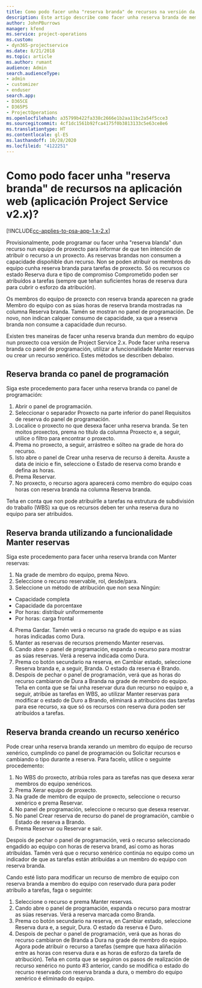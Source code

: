 ```yaml
---
title: Como podo facer unha "reserva branda" de recursos na versión da apl. 2.x?
description: Este artigo describe como facer unha reserva branda de membros de proxecto con Project Service.
author: JohnPBurrows
manager: kfend
ms.service: project-operations
ms.custom:
- dyn365-projectservice
ms.date: 8/21/2018
ms.topic: article
ms.author: rumant
audience: Admin
search.audienceType:
- admin
- customizer
- enduser
search.app:
- D365CE
- D365PS
- ProjectOperations
ms.openlocfilehash: a35799b422fa338c2666e1b2aa11bc2a54f5cce3
ms.sourcegitcommit: 4cf1dc1561b92fca4175f0b3813133c5e63ce8e6
ms.translationtype: HT
ms.contentlocale: gl-ES
ms.lasthandoff: 10/28/2020
ms.locfileid: "4122251"
---
```

# <a name="how-do-i-soft-book-resources-in-the-web-app-project-service-app-v2x"></a>Como podo facer unha "reserva branda" de recursos na aplicación web (aplicación Project Service v2.x)?

[!INCLUDE[cc-applies-to-psa-app-1.x-2.x](../includes/cc-applies-to-psa-app-1x-2x.md)]

Provisionalmente, pode programar ou facer unha "reserva blanda" dun recurso nun equipo de proxecto para informar de que ten intención de atribuír o recurso a un proxecto. As reservas brandas non consumen a capacidade dispoñible dun recurso. Non se poden atribuír os membros do equipo cunha reserva branda para tarefas de proxecto. Só os recursos co estado Reserva dura e tipo de compromiso Comprometido poden ser atribuídos a tarefas (sempre que teñan suficientes horas de reserva dura para cubrir o esforzo da atribución).

Os membros do equipo de proxecto con reserva branda aparecen na grade Membro do equipo con as súas horas de reserva branda mostradas na columna Reserva branda. Tamén se mostran no panel de programación. De novo, non indican calquer consumo de capacidade, xa que a reserva branda non consume a capacidade dun recurso.

Existen tres maneiras de facer unha reserva branda dun membro do equipo nun proxecto coa versión de Project Service 2.x. Pode facer unha reserva branda co panel de programación, utilizar a funcionalidade Manter reservas ou crear un recurso xenérico. Estes métodos se describen debaixo.

## <a name="soft-book-with-the-schedule-board"></a>Reserva branda co panel de programación

Siga este procedemento para facer unha reserva branda co panel de programación: 
1. Abrir o panel de programación.
2. Seleccionar o separador Proxecto na parte inferior do panel Requisitos de reserva do panel de programación.
3. Localice o proxecto no que desexa facer unha reserva branda. Se ten moitos proxectos, prema no título da columna Proxecto e, a seguir, utilice o filtro para encontrar o proxecto.
4. Prema no proxecto, a seguir, arrástreo e sólteo na grade de hora do recurso.
5. Isto abre o panel de Crear unha reserva de recurso á dereita. Axuste a data de inicio e fin, seleccione o Estado de reserva como brando e defina as horas. 
6. Prema Reservar.
7. No proxecto, o recurso agora aparecerá como membro do equipo coas horas con reserva branda na columna Reserva branda.

Teña en conta que non pode atribuírlle a tarefas na estrutura de subdivisión do traballo (WBS) xa que os recursos deben ter unha reserva dura no equipo para ser atribuídos.

## <a name="soft-book-using-the-maintain-bookings-feature"></a>Reserva branda utilizando a funcionalidade Manter reservas

Siga este procedemento para facer unha reserva branda con Manter reservas:
1. Na grade de membro do equipo, prema Novo.
2. Seleccione o recurso reservable, rol, desde/para.
3. Seleccione un método de atribución que non sexa Ningún:
- Capacidade completa
- Capacidade da porcentaxe
- Por horas: distribuír uniformemente
- Por horas: carga frontal
4. Prema Gardar. Tamén verá o recurso na grade do equipo e as súas horas indicadas como Dura.
5. Manter as reservas de recursos premendo Manter reservas.
6. Cando abre o panel de programación, expanda o recurso para mostrar as súas reservas. Verá a reserva indicada como Dura.
7. Prema co botón secundario na reserva, en Cambiar estado, seleccione Reserva branda e, a seguir, Branda. O estado da reserva é Brando.
8. Despois de pechar o panel de programación, verá que as horas do recurso cambiaron de Dura a Branda na grade de membro do equipo.
Teña en conta que se fai unha reservar dura dun recurso no equipo e, a seguir, atribúe as tarefas en WBS, ao utilizar Manter reservas para modificar o estado de Duro a Brando, eliminará a atribucións das tarefas para ese recurso, xa que só os recursos con reserva dura poden ser atribuídos a tarefas.

## <a name="soft-book-by-creating-a-generic-resource"></a>Reserva branda creando un recurso xenérico

Pode crear unha reserva branda xerando un membro do equipo de recurso xenérico, cumplindo co panel de programación ou Solicitar recursos e cambiando o tipo durante a reserva.
Para facelo, utilice o seguinte procedemento:

1. No WBS do proxecto, atribúa roles para as tarefas nas que desexa xerar membros do equipo xenéricos.
2. Prema Xerar equipo de proxecto.
3. Na grade de membro de equipo de proxecto, seleccione o recurso xenérico e prema Reservar.
4. No panel de programación, seleccione o recurso que desexa reservar.
5. No panel Crear reserva de recurso do panel de programación, cambie o Estado de reserva a Brando.
6. Prema Reservar ou Reservar e saír.

Despois de pechar o panel de programación, verá o recurso seleccionado engadido ao equipo con horas de reserva brand, así como as horas atribuídas. Tamén verá que o recurso xenérico continúa no equipo como un indicador de que as tarefas están atribuídas a un membro do equipo con reserva branda.

Cando esté listo para modificar un recurso de membro de equipo con reserva branda a membro do equipo con reservado dura para poder atribuílo a tarefas, faga o seguinte:

1. Seleccione o recurso e prema Manter reservas.
2. Cando abre o panel de programación, expanda o recurso para mostrar as súas reservas. Verá a reserva marcada como Branda.
3. Prema co botón secundario na reserva, en Cambiar estado, seleccione Reserva dura e, a seguir, Dura. O estado da reserva é Duro.
4. Despois de pechar o panel de programación, verá que as horas do recurso cambiaron de Branda a Dura na grade de membro do equipo. Agora pode atribuir o recurso a tarefas (sempre que haxa aliñación entre as horas con reserva dura e as horas de esforzo da tarefa de atribución). Teña en conta que se seguiron os pasos de realización de recurso xenérico no punto #3 anterior, cando se modifica o estado do recurso reservado con reserva branda a dura, o membro do equipo xenérico é eliminado do equipo.
